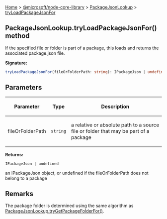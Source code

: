 [Home](./index) &gt; [@microsoft/node-core-library](./node-core-library.md) &gt; [PackageJsonLookup](./node-core-library.packagejsonlookup.md) &gt; [tryLoadPackageJsonFor](./node-core-library.packagejsonlookup.tryloadpackagejsonfor.md)

## PackageJsonLookup.tryLoadPackageJsonFor() method

If the specified file or folder is part of a package, this loads and returns the associated package.json file.

<b>Signature:</b>

```typescript
tryLoadPackageJsonFor(fileOrFolderPath: string): IPackageJson | undefined;
```

## Parameters

|  <p>Parameter</p> | <p>Type</p> | <p>Description</p> |
|  --- | --- | --- |
|  <p>fileOrFolderPath</p> | <p>`string`</p> | <p>a relative or absolute path to a source file or folder that may be part of a package</p> |

<b>Returns:</b>

`IPackageJson | undefined`

an IPackageJson object, or undefined if the fileOrFolderPath does not belong to a package

## Remarks

The package folder is determined using the same algorithm as [PackageJsonLookup.tryGetPackageFolderFor()](./node-core-library.packagejsonlookup.trygetpackagefolderfor.md)<!-- -->.

